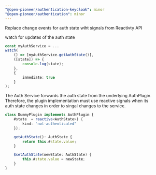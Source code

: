 ```yaml
---
"@open-pioneer/authentication-keycloak": minor
"@open-pioneer/authentication": minor
---
```


Replace change events for auth state wiht signals from Reactivty API  
  
watch for updates of the auth state
```typescript
const myAuthService = ...
watch(
    () => [myAuthService.getAuthState()],
    ([state]) => {
        console.log(state);
    },
    {
        immediate: true
    }
);
```

The Auth Service forwards the auth state from the underlying AuthPlugin.
Therefore, the plugin implementation must use reactive signals when its auth state changes in order to singal changes to the service.
```typescript
class DummyPlugin implements AuthPlugin {
    #state  = reactive<AuthState>( {
        kind: "not-authenticated"
    });

    getAuthState(): AuthState {
        return this.#state.value;
    }

    $setAuthState(newState: AuthState) {
        this.#state.value = newState;
    }
}
```
